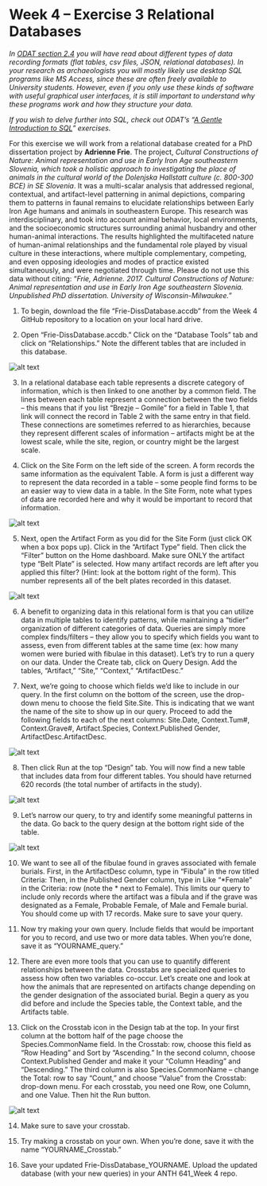 # Week 4 – Exercise 3 Relational Databases

_In [ODAT section 2.4](https://o-date.github.io/draft/book/arranging-and-storing-data-for-the-long-haul-databases.html) you will have read about different types of data recording formats (flat tables, csv files, JSON, relational databases). In your research as archaeologists you will mostly likely use desktop SQL programs like MS Access, since these are often freely available to University students. However, even if you only use these kinds of software with useful graphical user interfaces, it is still important to understand why these programs work and how they structure your data._ 

_If you wish to delve further into SQL, check out ODAT’s “[A Gentle Introduction to SQL](https://mybinder.org/v2/gh/o-date/sqlite/master?filepath=intro%20to%20sql.ipynb)” exercises._ 

For this exercise we will work from a relational database created for a PhD dissertation project by __Adrienne Frie__. The project, _Cultural Constructions of Nature: Animal representation and use in Early Iron Age southeastern Slovenia, which took a holistic approach to investigating the place of animals in the cultural world of the Dolenjska Hallstatt culture (c. 800-300 BCE) in SE Slovenia_. It was a multi-scalar analysis that addressed regional, contextual, and artifact-level patterning in animal depictions, comparing them to patterns in faunal remains to elucidate relationships between Early Iron Age humans and animals in southeastern Europe. This research was interdisciplinary, and took into account animal behavior, local environments, and the socioeconomic structures surrounding animal husbandry and other human-animal interactions. The results highlighted the multifaceted nature of human-animal relationships and the fundamental role played by visual culture in these interactions, where multiple complementary, competing, and even opposing ideologies and modes of practice existed simultaneously, and were negotiated through time. Please do not use this data without citing: “_Frie, Adrienne. 2017. Cultural Constructions of Nature: Animal representation and use in Early Iron Age southeastern Slovenia. Unpublished PhD dissertation. University of Wisconsin-Milwaukee._” 

1.	To begin, download the file “Frie-DissDatabase.accdb” from the Week 4 GitHub repository to a location on your local hard drive. 

2.	Open “Frie-DissDatabase.accdb.” Click on the “Database Tools” tab and click on “Relationships.” Note the different tables that are included in this database.  

![alt text](https://github.com/kgarstki/ANTH-641_Week-4/blob/master/Images/Image7.jpg)

3.	In a relational database each table represents a discrete category of information, which is then linked to one another by a common field. The lines between each table represent a connection between the two fields – this means that if you list “Brezje – Gomile” for a field in Table 1, that link will connect the record in Table 2 with the same entry in that field. These connections are sometimes referred to as hierarchies, because they represent different scales of information – artifacts might be at the lowest scale, while the site, region, or country might be the largest scale. 

4.	Click on the Site Form on the left side of the screen. A form records the same information as the equivalent Table. A form is just a different way to represent the data recorded in a table – some people find forms to be an easier way to view data in a table. In the Site Form, note what types of data are recorded here and why it would be important to record that information.

![alt text](https://github.com/kgarstki/ANTH-641_Week-4/blob/master/Images/Image8.jpg)

5. Next, open the Artifact Form as you did for the Site Form (just click OK when a box pops up). Click in the “Artifact Type” field. Then click the “Filter” button on the Home dashboard. Make sure ONLY the artifact type “Belt Plate” is selected. How many artifact records are left after you applied this filter? (Hint: look at the bottom right of the form). This number represents all of the belt plates recorded in this dataset.	

![alt text](https://github.com/kgarstki/ANTH-641_Week-4/blob/master/Images/Image9.png)

6. A benefit to organizing data in this relational form is that you can utilize data in multiple tables to identify patterns, while maintaining a “tidier” organization of different categories of data. Queries are simply more complex finds/filters – they allow you to specify which fields you want to assess, even from different tables at the same time (ex: how many women were buried with fibulae in this dataset). Let’s try to run a query on our data. Under the Create tab, click on Query Design. Add the tables, “Artifact,” “Site,” “Context,” “ArtifactDesc.” 

7.	Next, we’re going to choose which fields we’d like to include in our query. In the first column on the bottom of the screen, use the drop-down menu to choose the field Site.Site. This is indicating that we want the name of the site to show up in our query. Proceed to add the following fields to each of the next columns: Site.Date, Context.Tum#, Context.Grave#, Artifact.Species, Context.Published Gender, ArtifactDesc.ArtifactDesc. 

![alt text](https://github.com/kgarstki/ANTH-641_Week-4/blob/master/Images/Image10.png)

8.	Then click Run at the top “Design” tab. You will now find a new table that includes data from four different tables. You should have returned 620 records (the total number of artifacts in the study).

![alt text](https://github.com/kgarstki/ANTH-641_Week-4/blob/master/Images/Image11.png)

9.	Let’s narrow our query, to try and identify some meaningful patterns in the data. Go back to the query design at the bottom right side of the table. 

![alt text](https://github.com/kgarstki/ANTH-641_Week-4/blob/master/Images/Image12.png)

10.	We want to see all of the fibulae found in graves associated with female burials. First, in the ArtifactDesc column, type in “Fibula” in the row titled Criteria: Then, in the Published Gender column, type in Like “*Female” in the Criteria: row (note the * next to Female). This limits our query to include only records where the artifact was a fibula and if the grave was designated as a Female, Probable Female, of Male and Female burial. You should come up with 17 records. Make sure to save your query. 

11.	Now try making your own query. Include fields that would be important for you to record, and use two or more data tables. When you’re done, save it as “YOURNAME_query.”

12.	There are even more tools that you can use to quantify different relationships between the data. Crosstabs are specialized queries to assess how often two variables co-occur. Let’s create one and look at how the animals that are represented on artifacts change depending on the gender designation of the associated burial. Begin a query as you did before and include the Species table, the Context table, and the Artifacts table. 

13.	Click on the Crosstab icon in the Design tab at the top. In your first column at the bottom half of the page choose the Species.CommonName field. In the Crosstab: row, choose this field as “Row Heading” and Sort by “Ascending.” In the second column, choose Context.Published Gender and make it your “Column Heading” and “Descending.” The third column is also Species.CommonName – change the Total: row to say “Count,” and choose “Value” from the Crosstab: drop-down menu. For each crosstab, you need one Row, one Column, and one Value. Then hit the Run button. 

![alt text](https://github.com/kgarstki/ANTH-641_Week-4/blob/master/Images/Image13.png)

14.	Make sure to save your crosstab.

15.	Try making a crosstab on your own. When you’re done, save it with the name “YOURNAME_Crosstab.” 

16.	Save your updated Frie-DissDatabase_YOURNAME. Upload the updated database (with your new queries) in your ANTH 641_Week 4 repo. 

	






